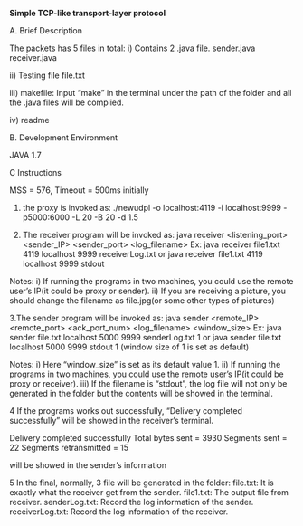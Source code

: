 **Simple TCP­-like transport-­layer protocol**

A. Brief Description

The packets has 5 files in total:
i) Contains 2 .java file.
sender.java
receiver.java

ii) Testing file
file.txt

iii) makefile: Input “make” in the terminal under the path of the folder and all the .java files will be complied. 

iv) readme

B. Development Environment

JAVA 1.7

C Instructions

MSS = 576, Timeout = 500ms initially

1. the proxy is invoked as:
./newudpl -o localhost:4119 -i localhost:9999 -p5000:6000 -L 20 -B 20 -d 1.5

2. The receiver program will be invoked as:
java receiver <filename> <listening_port> <sender_IP> <sender_port> <log_filename>
Ex: java receiver file1.txt 4119 localhost 9999 receiverLog.txt
or java receiver file1.txt 4119 localhost 9999 stdout

Notes:
i) If running the programs in two machines, you could use the remote user’s IP(it could be proxy or sender).
ii) If you are receiving a picture, you should change the filename as file.jpg(or some other types of pictures)

3.The sender program will be invoked as:
java sender <filename> <remote_IP> <remote_port> <ack_port_num> <log_filename> <window_size>
Ex: java sender file.txt localhost 5000 9999 senderLog.txt 1
or java sender file.txt localhost 5000 9999 stdout 1
(window size of 1 is set as default)

Notes:
i) Here “window_size” is set as its default value 1.
ii) If running the programs in two machines, you could use the remote user’s IP(it could be proxy or receiver).
iii) If the filename is “stdout”, the log file will not only be generated in the folder but the contents will be showed in the terminal.

4 If the programs works out successfully,
“Delivery completed successfully” will be showed in the receiver’s terminal.

Delivery completed successfully
Total bytes sent = 3930
Segments sent = 22
Segments retransmitted = 15

will be showed in the sender’s information

5 In the final, normally, 3 file will be generated in the folder: 
file.txt: It is exactly what the receiver get from the sender.
file1.txt: The output file from receiver.
senderLog.txt: Record the log information of the sender.
receiverLog.txt: Record the log information of the receiver.






